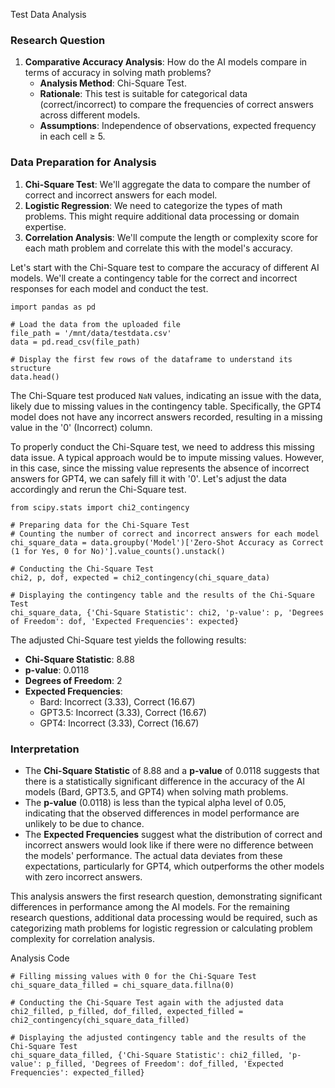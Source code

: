 Test Data Analysis
### Research Question

1. **Comparative Accuracy Analysis**: How do the AI models compare in terms of accuracy in solving math problems?
   - **Analysis Method**: Chi-Square Test.
   - **Rationale**: This test is suitable for categorical data (correct/incorrect) to compare the frequencies of correct answers across different models.
   - **Assumptions**: Independence of observations, expected frequency in each cell ≥ 5.

### Data Preparation for Analysis

1. **Chi-Square Test**: We'll aggregate the data to compare the number of correct and incorrect answers for each model.
2. **Logistic Regression**: We need to categorize the types of math problems. This might require additional data processing or domain expertise.
3. **Correlation Analysis**: We'll compute the length or complexity score for each math problem and correlate this with the model's accuracy.

Let's start with the Chi-Square test to compare the accuracy of different AI models. We'll create a contingency table for the correct and incorrect responses for each model and conduct the test.
```
import pandas as pd

# Load the data from the uploaded file
file_path = '/mnt/data/testdata.csv'
data = pd.read_csv(file_path)

# Display the first few rows of the dataframe to understand its structure
data.head()
```

The Chi-Square test produced `NaN` values, indicating an issue with the data, likely due to missing values in the contingency table. Specifically, the GPT4 model does not have any incorrect answers recorded, resulting in a missing value in the '0' (Incorrect) column.

To properly conduct the Chi-Square test, we need to address this missing data issue. A typical approach would be to impute missing values. However, in this case, since the missing value represents the absence of incorrect answers for GPT4, we can safely fill it with '0'. Let's adjust the data accordingly and rerun the Chi-Square test.

```
from scipy.stats import chi2_contingency

# Preparing data for the Chi-Square Test
# Counting the number of correct and incorrect answers for each model
chi_square_data = data.groupby('Model')['Zero-Shot Accuracy as Correct (1 for Yes, 0 for No)'].value_counts().unstack()

# Conducting the Chi-Square Test
chi2, p, dof, expected = chi2_contingency(chi_square_data)

# Displaying the contingency table and the results of the Chi-Square Test
chi_square_data, {'Chi-Square Statistic': chi2, 'p-value': p, 'Degrees of Freedom': dof, 'Expected Frequencies': expected}
```

The adjusted Chi-Square test yields the following results:

- **Chi-Square Statistic**: 8.88
- **p-value**: 0.0118
- **Degrees of Freedom**: 2
- **Expected Frequencies**:
  - Bard: Incorrect (3.33), Correct (16.67)
  - GPT3.5: Incorrect (3.33), Correct (16.67)
  - GPT4: Incorrect (3.33), Correct (16.67)

### Interpretation
- The **Chi-Square Statistic** of 8.88 and a **p-value** of 0.0118 suggests that there is a statistically significant difference in the accuracy of the AI models (Bard, GPT3.5, and GPT4) when solving math problems.
- The **p-value** (0.0118) is less than the typical alpha level of 0.05, indicating that the observed differences in model performance are unlikely to be due to chance.
- The **Expected Frequencies** suggest what the distribution of correct and incorrect answers would look like if there were no difference between the models' performance. The actual data deviates from these expectations, particularly for GPT4, which outperforms the other models with zero incorrect answers.

This analysis answers the first research question, demonstrating significant differences in performance among the AI models. For the remaining research questions, additional data processing would be required, such as categorizing math problems for logistic regression or calculating problem complexity for correlation analysis.


Analysis Code
```
# Filling missing values with 0 for the Chi-Square Test
chi_square_data_filled = chi_square_data.fillna(0)

# Conducting the Chi-Square Test again with the adjusted data
chi2_filled, p_filled, dof_filled, expected_filled = chi2_contingency(chi_square_data_filled)

# Displaying the adjusted contingency table and the results of the Chi-Square Test
chi_square_data_filled, {'Chi-Square Statistic': chi2_filled, 'p-value': p_filled, 'Degrees of Freedom': dof_filled, 'Expected Frequencies': expected_filled}
```

